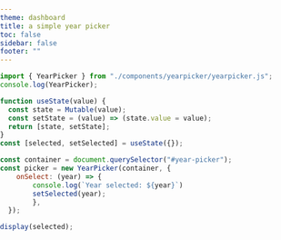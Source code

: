 ```yaml
---
theme: dashboard
title: a simple year picker
toc: false
sidebar: false
footer: ""
---
```


<link
  rel="stylesheet"
  href="./components/yearpicker/yearpicker.css"
>

<style>
body, html {
  height: 100%;
  margin: 0 !important;
  /* overflow: hidden; */
  padding: 0;
}

#observablehq-main, #observablehq-header, #observablehq-footer {
    margin: 0 !important;
    /* width: 100% !important; */
    max-width: 100% !important;
}
</style>

```js
import { YearPicker } from "./components/yearpicker/yearpicker.js";
console.log(YearPicker);
```

```js
function useState(value) {
  const state = Mutable(value);
  const setState = (value) => (state.value = value);
  return [state, setState];
}
const [selected, setSelected] = useState({});
```

<div id="year-picker"></div>

```js
const container = document.querySelector("#year-picker");
const picker = new YearPicker(container, {
    onSelect: (year) => {
        console.log(`Year selected: ${year}`)
        setSelected(year);
        },
  });
```

```js
display(selected);
```


